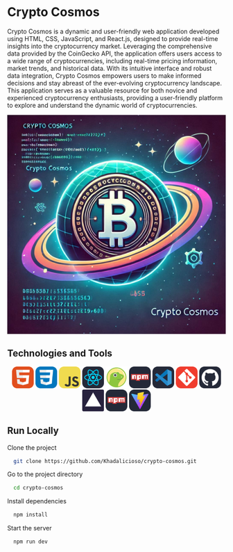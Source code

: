 # Crypto Cosmos

Crypto Cosmos is a dynamic and user-friendly web application developed using HTML, CSS, JavaScript, and React.js, designed to provide real-time insights into the cryptocurrency market. Leveraging the comprehensive data provided by the CoinGecko API, the application offers users access to a wide range of cryptocurrencies, including real-time pricing information, market trends, and historical data. With its intuitive interface and robust data integration, Crypto Cosmos empowers users to make informed decisions and stay abreast of the ever-evolving cryptocurrency landscape. This application serves as a valuable resource for both novice and experienced cryptocurrency enthusiasts, providing a user-friendly platform to explore and understand the dynamic world of cryptocurrencies.

![Logo](/public/crypto-cosmos.png)

## Technologies and Tools

<div align="center">
  <img src="./public/icons/html.png" alt="HTML" width="50"> 
  <img src="./public/icons/css.png" alt="CSS" width="50"> 
  <img src="./public/icons/js.png" alt="JavaScript" width="50"> 
  <img src="./public/icons/react.png" alt="React" width="50"> 
  <img src="./public/icons/coingecko.png" alt="CoinGecko" width="50"> 
  <img src="./public/icons/npm.png" alt="NPM" width="50"> 
  <img src="./public/icons/vscode.png" alt="Visual Studio Code" width="50"> 
  <img src="./public/icons/git.png" alt="Git" width="50"> 
  <img src="./public/icons/github.png" alt="Github" width="50"> 
  <img src="./public/icons/vercel.png" alt="Vercel" width="50">
  <img src="./public/icons/npm.png" alt="NPM" width="50">
  <img src="./public/icons/vite.png" alt="Vite" width="50">
</div>

## Run Locally

Clone the project

```bash
  git clone https://github.com/Khadalicioso/crypto-cosmos.git
```

Go to the project directory

```bash
  cd crypto-cosmos
```

Install dependencies

```bash
  npm install
```

Start the server

```bash
  npm run dev
```
